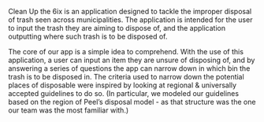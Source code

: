 Clean Up the 6ix is an application designed to tackle the improper disposal of trash seen across municipalities. 
The application is intended for the user to input the trash they are aiming to dispose of, 
and the application outputting where such trash is to be disposed of.

The core of our app is a simple idea to comprehend. With the use of this application, a user can input an item they are unsure of disposing of, and by answering a series of questions the app can narrow down in which bin the trash is to be disposed in. 
The criteria used to narrow down the potential places of disposable were inspired by looking at regional & universally accepted guidelines to do so.
(In particular, we modeled our guidelines based on the region of Peel’s disposal model - as that structure was the one our team was the most familiar with.)

